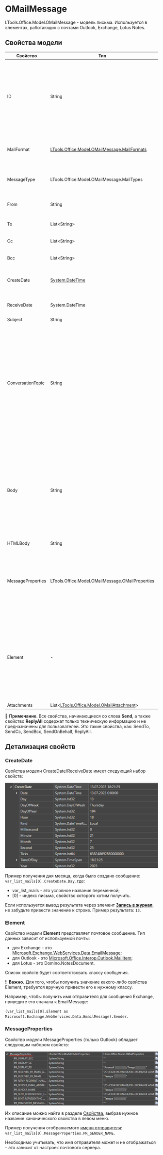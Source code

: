 # OMailMessage

LTools.Office.Model.OMailMessage - модель письма. Используется в элементах, работающих с почтами Outlook, Exchange, Lotus Notes.

## Свойства модели

| Свойство    | Тип                                                             | Описание             |
| ----------- | --------------------------------------------------------------- | -------------------- |
| ID          | String                                                          | Идентификатор письма. Позволяет обратиться к конкретному сообщению по его ID. Получить ID можно при считывании писем соответствующими элементами Студии. Например, в результате [Чтения почты](https://docs.primo-rpa.ru/primo-rpa/g_elements/osnovnye-elementy/els_outlook/el_outlook_readmail) получаем список писем, у каждого из которых есть свой ID |
| MailFormat  | [LTools.Office.Model.OMailMessage.MailFormats](mailformats.md)  | Формат письма. Пример значения: `HTML`. Также может быть PLAIN (простой текст) или Rich Text (расширенный текст) |
| MessageType | LTools.Office.Model.OMailMessage.MailTypes                      | Только для Outlook. Тип письма. Пример значения: `Message` или `Report` (отчет о доставке) |
| From        | String                                                          | От кого. Содержит адрес электронной почты отправителя. Пример: `user@mail.ru` |
| To          | List\<String>                                                   | Кому - список адресов получателей сообщения |
| Сс          | List\<String>                                                   | Список адресов получателей копии сообщения  |
| Всс         | List\<String>                                                   | Список получателей скрытой копии сообщения  |
| CreateDate  | [System.DateTime](https://learn.microsoft.com/ru-ru/dotnet/api/system.datetime?view=netframework-4.8) | Дата и время создания письма. Пример значения: `13.07.2023 18:21:25`. Отсутствует в Lotus Notes |
| ReceiveDate | System.DateTime                                                 | Дата и время получения письма. Отсутствует в Lotus Notes   |
| Subject     | String                                                          | Тема письма                    |
| ConversationTopic | String                                                    | Только для Outlook. Тема для потока беседы. Беседа содержит все связанные сообщения в одной беседе с одинаковой строкой темы. Темой беседы обычно является тема первого сообщения электронной почты в потоке. Подробнее о беседах в Outlook см. [здесь](https://support.microsoft.com/ru-ru/office/%D0%BE%D0%B1%D1%89%D0%B8%D0%B5-%D1%81%D0%B2%D0%B5%D0%B4%D0%B5%D0%BD%D0%B8%D1%8F-%D0%BE-%D0%B1%D0%B5%D1%81%D0%B5%D0%B4%D0%B0%D1%85-0eeec76c-f59b-4834-98e6-05cfdfa9fb07). При чтении письма в Outlook могут быть заполнены как Subject, так и ConversationTopic. Пример значений для отправленного письма: Subject - `"Re: Отпуск"`,  ConversationTopic - `"Отпуск"` |
| Body        | String                                                          | Текст тела письма. **В Exchange** тело будет представлено **только в HTML**, в Outlook - может быть и в виде простого текста (PLAIN). Простой текст не поддерживает картинки, гиперссылки (вместо них будут обычные ссылки) и другие подобные элементы. Пример значения для PLAIN: `"Текст\n"`. Если считывается беседа, то тело будет включать все письма беседы |
| HTMLBody    | String                                                          | Текст тела письма в формате HTML  |
| MessageProperties | LTools.Office.Model.OMailMessage.OMailProperties  | Только для Outlook. Свойства письма. Отображаются, если в элементе [Чтение почты](https://docs.primo-rpa.ru/primo-rpa/g_elements/osnovnye-elementy/els_outlook/el_outlook_readmail) установлен флаг **Читать свойства**. С помощью свойств письма можно узнать, например, отображаемое имя отправителя/получателя   |
| Element     | -                                                               | Представляет сообщение электронной почты. Тип данных зависит от используемой почты: для Exchange - это EmailMessage, для Outlook - это MailItem, для Lotus - это Domino.NotesDocument. Чтобы получить доступ к свойствам класса, требуется сначала вручную привести его к нужному типу. Подробнее см. в подразделе ниже  |
| Attachments | List<[LTools.Office.Model.OMailAttachment](omailattachment.md)> | Вложения письма   |

:small_blue_diamond: **Примечание**. Все свойства, начинающиеся со слова **Send**, а также свойство **ReplyAll** содержат только техническую информацию и не предназначены для пользователей. Это такие свойства, как: SendTo, SendСс, SendВсс, SendOnBehalf, ReplyAll. 


## Детализация свойств 

### CreateDate
Свойства модели CreateDate/ReceiveDate имеет следующий набор свойств:

![](<../../../../.gitbook/assets/omail-createdate.png>)

Пример получения дня месяца, когда было создано сообщение: `var_list_mails[0].CreateDate.Day`, где:
* var_list_mails - это условное название переменной;
* [0] - индекс письма, свойство которого хотим получить. 

Если используется вывод результата через элемент [**Запись в журнал**](https://docs.primo-rpa.ru/primo-rpa/g_elements/el_basic/els_dialogs/el_dialogs_addlog), не забудьте привести значение к строке. Пример результата: `13`.

### Element

Свойство модели **Element** представляет почтовое сообщение. Тип данных зависит от используемой почты: 
* для Exchange - это [Microsoft.Exchange.WebServices.Data.EmailMessage](https://learn.microsoft.com/ru-ru/dotnet/api/microsoft.exchange.webservices.data.emailmessage?view=exchange-ews-api);
* для Outlook - это [Microsoft.Office.Interop.Outlook.MailItem](https://learn.microsoft.com/ru-ru/dotnet/api/microsoft.office.interop.outlook.mailitem?view=outlook-pia);
* для Lotus - это Domino.NotesDocument.

Список свойств будет соответствовать классу сообщения. 

:bangbang: **Важно.** Для того, чтобы получить значение какого-либо свойства Element, требуется вручную привести его к нужному классу. 

Например, чтобы получить имя отправителя для сообщения Exchange, приведите его сначала к EmailMessage: 

`(var_list_mails[0].Element as Microsoft.Exchange.WebServices.Data.EmailMessage).Sender`. 

### MessageProperties

Свойство модели MessageProperties (только Outlook) обладает следующим набором свойств: 

![](<../../../../.gitbook/assets/omail-message-properties2.png>)

Их описание можно найти в разделе [Свойства](https://learn.microsoft.com/ru-ru/office/client-developer/outlook/mapi/mapi-properties), выбрав нужное название канонического свойства в левом меню. 

Пример получения отображаемого [имени отправителя](https://learn.microsoft.com/ru-ru/office/client-developer/outlook/mapi/pidtagsendername-canonical-property): `var_list_mails[0].MessageProperties.PR_SENDER_NAME`. 

Необходимо учитывать, что имя отправителя может и не отображаться - это зависит от настроек почтового сервера.











